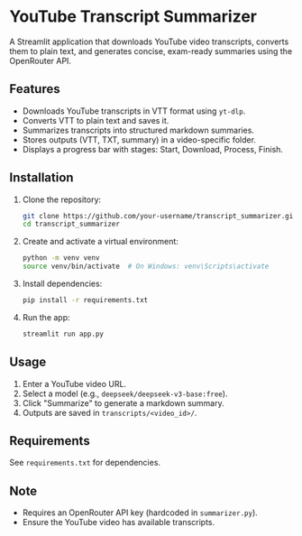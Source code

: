 # YouTube Transcript Summarizer

A Streamlit application that downloads YouTube video transcripts, converts them to plain text, and generates concise, exam-ready summaries using the OpenRouter API.

## Features
- Downloads YouTube transcripts in VTT format using `yt-dlp`.
- Converts VTT to plain text and saves it.
- Summarizes transcripts into structured markdown summaries.
- Stores outputs (VTT, TXT, summary) in a video-specific folder.
- Displays a progress bar with stages: Start, Download, Process, Finish.

## Installation
1. Clone the repository:
   ```bash
   git clone https://github.com/your-username/transcript_summarizer.git
   cd transcript_summarizer
   ```
2. Create and activate a virtual environment:
   ```bash
   python -m venv venv
   source venv/bin/activate  # On Windows: venv\Scripts\activate
   ```
3. Install dependencies:
   ```bash
   pip install -r requirements.txt
   ```
4. Run the app:
   ```bash
   streamlit run app.py
   ```

## Usage
1. Enter a YouTube video URL.
2. Select a model (e.g., `deepseek/deepseek-v3-base:free`).
3. Click "Summarize" to generate a markdown summary.
4. Outputs are saved in `transcripts/<video_id>/`.

## Requirements
See `requirements.txt` for dependencies.

## Note
- Requires an OpenRouter API key (hardcoded in `summarizer.py`).
- Ensure the YouTube video has available transcripts.
